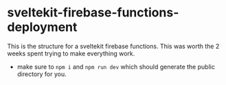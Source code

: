 # sveltekit-firebase-functions-deployment
This is the structure for a sveltekit firebase functions. This was worth the 2 weeks spent trying to make everything work.

- make sure to `npm i` and `npm run dev` which should generate the public directory for you.
